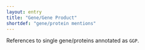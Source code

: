 ```yaml
---
layout: entry
title: "Gene/Gene Product"
shortdef: "gene/protein mentions"
---
```


References to single gene/proteins annotated as `GGP`.
